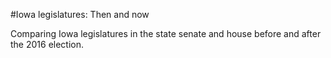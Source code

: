 #Iowa legislatures: Then and now

Comparing Iowa legislatures in the state senate and house before and after the 2016 election.